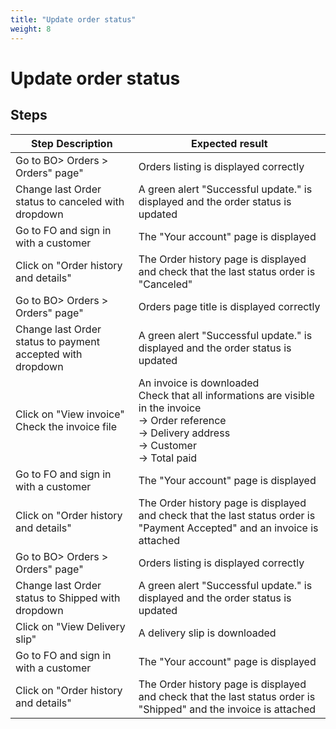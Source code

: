 ```yaml
---
title: "Update order status"
weight: 8
---
```


# Update order status
## Steps
| Step Description | Expected result |
| ----- | ----- |
| Go to BO> Orders > Orders" page" | Orders listing is displayed correctly |
| Change last Order status to canceled with dropdown | A green alert "Successful update." is displayed and the order status is updated |
| Go to FO and sign in with a customer | The "Your account" page is displayed |
| Click on "Order history and details" | The Order history page is displayed and check that the last status order is "Canceled" |
| Go to BO> Orders > Orders" page" | Orders page title is displayed correctly |
| Change last Order status to payment accepted with dropdown | A green alert "Successful update." is displayed and the order status is updated |
| Click on "View invoice"<br>Check the invoice file | An invoice is downloaded<br>Check that all informations are visible in the invoice<br>-> Order reference<br>-> Delivery address<br>-> Customer<br>-> Total paid |
| Go to FO and sign in with a customer | The "Your account" page is displayed |
| Click on "Order history and details" | The Order history page is displayed and check that the last status order is "Payment Accepted" and an invoice is attached |
| Go to BO> Orders > Orders" page" | Orders listing is displayed correctly |
| Change last Order status to Shipped with dropdown | A green alert "Successful update." is displayed and the order status is updated |
| Click on "View Delivery slip" | A delivery slip is downloaded |
| Go to FO and sign in with a customer | The "Your account" page is displayed |
| Click on "Order history and details" | The Order history page is displayed and check that the last status order is "Shipped" and the invoice is attached |
